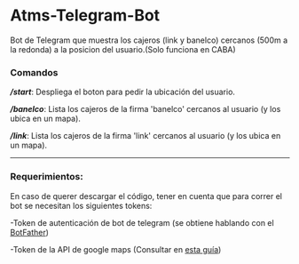# Atms-Telegram-Bot
Bot de Telegram que muestra los cajeros (link y banelco) cercanos (500m a la redonda) a la posicion del usuario.(Solo funciona en CABA)

### Comandos
**_/start_**: Despliega el boton para pedir la ubicación del usuario.

**_/banelco_**: Lista los cajeros de la firma 'banelco' cercanos al usuario (y los ubica en un mapa).

**_/link_**: Lista los cajeros de la firma 'link' cercanos al usuario (y los ubica en un mapa).

---

### Requerimientos:
En caso de querer descargar el código, tener en cuenta que para correr el bot se necesitan los siguientes tokens:

-Token de autenticación de bot de telegram (se obtiene hablando con el <a href="https://telegram.me/botfather">BotFather</a>)

-Token de la API de google maps (Consultar en <a href="https://developers.google.com/maps/documentation/android-sdk/signup#quick-guide">esta guía</a>)